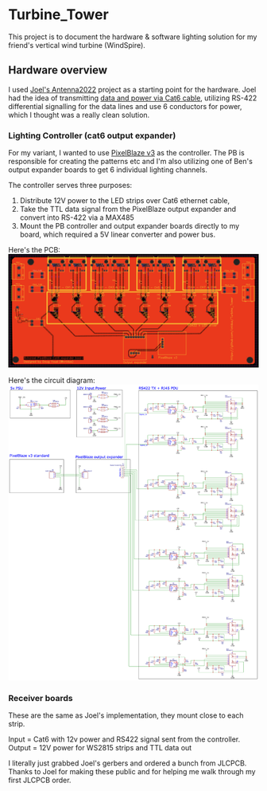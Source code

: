# Turbine_Tower
This project is to document the hardware & software lighting solution for my friend's vertical wind turbine (WindSpire). 

## Hardware overview
I used [Joel's Antenna2022](https://github.com/jspolsky/Antenna2022) project as a starting point for the hardware. Joel had the idea of transmitting [data and power via Cat6 cable](https://www.blinkylights.blog/2022/05/23/single-cat-6-power-and-data-for-ws2815-led-strips/), utilizing  RS-422 differential signalling for the data lines and use 6 conductors for power, which I thought was a really clean solution. 

### Lighting Controller (cat6 output expander)
For my variant, I wanted to use [PixelBlaze v3](https://shop.electromage.com/products/pixelblaze-v3-standard-wifi-led-controller) as the controller. The PB is responsible for creating the patterns etc and I'm also utilizing one of Ben's output expander boards to get 6 individual lighting channels.

The controller serves three purposes: 
1. Distribute 12V power to the LED strips over Cat6 ethernet cable, 
2. Take the TTL data signal from the PixelBlaze output expander and convert into RS-422 via a MAX485
3. Mount the PB controller and output expander boards directly to my board, which required a 5V linear converter and power bus.

Here's the PCB: 
![Output Expander PCB](/main/circuits/PixelBlaze_cat6_expander/PixelBlaze_cat6_expander.png)

Here's the circuit diagram:
![Output Expander PCB](/main/circuits/PixelBlaze_cat6_expander/Schematic_Turbine_LED_Controller.png)

### Receiver boards
These are the same as Joel's implementation, they mount close to each strip.

Input = Cat6 with 12v power and RS422 signal sent from the controller.
Output = 12V power for WS2815 strips and TTL data out

I literally just grabbed Joel's gerbers and ordered a bunch from JLCPCB. Thanks to Joel for making these public and for helping me walk through my first JLCPCB order.
